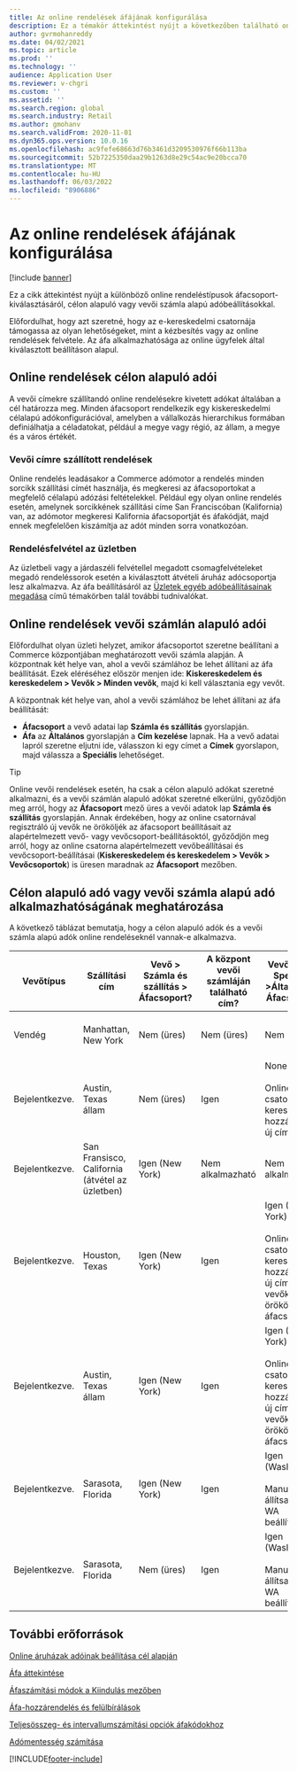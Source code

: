 ```yaml
---
title: Az online rendelések áfájának konfigurálása
description: Ez a témakör áttekintést nyújt a következőben található online rendeléstípusok áfacsoport-kiválasztásáról:Dynamics 365 Commerce
author: gvrmohanreddy
ms.date: 04/02/2021
ms.topic: article
ms.prod: ''
ms.technology: ''
audience: Application User
ms.reviewer: v-chgri
ms.custom: ''
ms.assetid: ''
ms.search.region: global
ms.search.industry: Retail
ms.author: gmohanv
ms.search.validFrom: 2020-11-01
ms.dyn365.ops.version: 10.0.16
ms.openlocfilehash: ac9fefe68663d76b3461d3209530976f66b113ba
ms.sourcegitcommit: 52b7225350daa29b1263d8e29c54ac9e20bcca70
ms.translationtype: MT
ms.contentlocale: hu-HU
ms.lasthandoff: 06/03/2022
ms.locfileid: "8906886"
---
```

# <a name="configure-sales-tax-for-online-orders"></a>Az online rendelések áfájának konfigurálása

[!include [banner](includes/banner.md)]

Ez a cikk áttekintést nyújt a különböző online rendeléstípusok áfacsoport-kiválasztásáról, célon alapuló vagy vevői számla alapú adóbeállításokkal. 

Előfordulhat, hogy azt szeretné, hogy az e-kereskedelmi csatornája támogassa az olyan lehetőségeket, mint a kézbesítés vagy az online rendelések felvétele. Az áfa alkalmazhatósága az online ügyfelek által kiválasztott beállításon alapul. 

## <a name="destination-based-taxes-for-online-orders"></a>Online rendelések célon alapuló adói

A vevői címekre szállítandó online rendelésekre kivetett adókat általában a cél határozza meg. Minden áfacsoport rendelkezik egy kiskereskedelmi célalapú adókonfigurációval, amelyben a vállalkozás hierarchikus formában definiálhatja a céladatokat, például a megye vagy régió, az állam, a megye és a város értékét.

### <a name="orders-delivered-to-customer-address"></a>Vevői címre szállított rendelések

Online rendelés leadásakor a Commerce adómotor a rendelés minden sorcikk szállítási címét használja, és megkeresi az áfacsoportokat a megfelelő célalapú adózási feltételekkel. Például egy olyan online rendelés esetén, amelynek sorcikkének szállítási címe San Franciscóban (Kalifornia) van, az adómotor megkeresi Kalifornia áfacsoportját és áfakódját, majd ennek megfelelően kiszámítja az adót minden sorra vonatkozóan.

### <a name="order-pick-up-in-store"></a>Rendelésfelvétel az üzletben

Az üzletbeli vagy a járdaszéli felvétellel megadott csomagfelvételeket megadó rendeléssorok esetén a kiválasztott átvételi áruház adócsoportja lesz alkalmazva. Az áfa beállításáról az [Üzletek egyéb adóbeállításainak megadása](/dynamicsax-2012/appuser-itpro/set-other-tax-options-for-stores) című témakörben talál további tudnivalókat.

## <a name="customer-account-based-taxes-for-online-orders"></a>Online rendelések vevői számlán alapuló adói

Előfordulhat olyan üzleti helyzet, amikor áfacsoportot szeretne beállítani a Commerce központjában meghatározott vevői számla alapján. A központnak két helye van, ahol a vevői számlához be lehet állítani az áfa beállítását. Ezek eléréséhez először menjen ide: **Kiskereskedelem és kereskedelem \> Vevők \> Minden vevők**, majd ki kell választania egy vevőt.

A központnak két helye van, ahol a vevői számlához be lehet állítani az áfa beállítását:

- **Áfacsoport** a vevő adatai lap **Számla és szállítás** gyorslapján. 
- **Áfa** az **Általános** gyorslapján a **Cím kezelése** lapnak. Ha a vevő adatai lapról szeretne eljutni ide, válasszon ki egy címet a **Címek** gyorslapon, majd válassza a **Speciális** lehetőséget.

> [!TIP]
> Online vevői rendelések esetén, ha csak a célon alapuló adókat szeretné alkalmazni, és a vevői számlán alapuló adókat szeretné elkerülni, győződjön meg arról, hogy az **Áfacsoport** mező üres a vevői adatok lap **Számla és szállítás** gyorslapján. Annak érdekében, hogy az online csatornával regisztráló új vevők ne örököljék az áfacsoport beállításait az alapértelmezett vevő- vagy vevőcsoport-beállításoktól, győződjön meg arról, hogy az online csatorna alapértelmezett vevőbeállításai és vevőcsoport-beállításai (**Kiskereskedelem és kereskedelem \> Vevők \> Vevőcsoportok**) is üresen maradnak az **Áfacsoport** mezőben.

## <a name="determine-destination-based-tax-or-customer-account-based-tax-applicability"></a>Célon alapuló adó vagy vevői számla alapú adó alkalmazhatóságának meghatározása 

A következő táblázat bemutatja, hogy a célon alapuló adók és a vevői számla alapú adók online rendeléseknél vannak-e alkalmazva. 

| Vevőtípus | Szállítási cím                   | Vevő > Számla és szállítás > Áfacsoport? | A központ vevői számláján található cím? | Vevői cím > Speciális >Általános > Áfacsoport?                                              | Áfacsoport alkalmazva      |
|---------------|------------------------------------|-----------------------------------------------------|-----------------------------------|--------------------------------------------------------------------------------------------------------|------------------------------|
| Vendég         | Manhattan, New York                      | Nem (üres)                                                | Nem (üres)                              | Nem (üres)                                                                                                   | New York (célon alapuló adók) |
| Bejelentkezve.     | Austin, Texas állam                          | Nem (üres)                                             | Igen                               | None<br/><br/>Online csatornán keresztül hozzáadott új cím.                                                            | Texas (célon alapuló adók) |
| Bejelentkezve.     | San Fransisco, California (átvétel az üzletben) | Igen (New York)                                            | Nem alkalmazható                              | Nem alkalmazható                                                                                                    | California (célon alapuló adók) |
| Bejelentkezve.     | Houston, Texas                         | Igen (New York)                                            | Igen                               | Igen (New York)<br/><br/>Online csatornán keresztül hozzáadott új cím és a vevőkódtól örökölt áfacsoport. | New York (vevői számla alapú adók)  |
| Bejelentkezve.     | Austin, Texas állam                          | Igen (New York)                                            | Igen                               | Igen (New York)<br/><br/>Online csatornán keresztül hozzáadott új cím és a vevőkódtól örökölt áfacsoport. | New York (vevői számla alapú adók)  |
| Bejelentkezve.     | Sarasota, Florida                       | Igen (New York)                                            | Igen                               | Igen (Washington)<br/><br/>Manuálisan állítsa át a WA beállításra.                                                                          | Washington (vevői számla alapú adók)  |
| Bejelentkezve.     | Sarasota, Florida                       | Nem (üres)                                                | Igen                               | Igen (Washington)<br/><br/>Manuálisan állítsa át a WA beállításra.                                                                          | Washington (vevői számla alapú adók)  |

## <a name="additional-resources"></a>További erőforrások

[Online áruházak adóinak beállítása cél alapján](/dynamicsax-2012/appuser-itpro/set-up-taxes-for-online-stores-based-on-destination)

[Áfa áttekintése](../finance/general-ledger/indirect-taxes-overview.md?toc=%2fdynamics365%2fcommerce%2ftoc.json) 

[Áfaszámítási módok a Kiindulás mezőben](../finance/general-ledger/sales-tax-calculation-methods-origin-field.md?toc=%2fdynamics365%2fcommerce%2ftoc.json) 

[Áfa-hozzárendelés és felülbírálások](../supply-chain/procurement/tasks/sales-tax-assignment-overrides.md?toc=%2fdynamics365%2fcommerce%2ftoc.json) 

[Teljesösszeg- és intervallumszámítási opciók áfakódokhoz](../finance/general-ledger/whole-amount-interval-options-sales-tax-codes.md?toc=%2fdynamics365%2fcommerce%2ftoc.json) 

[Adómentesség számítása](tax-exempt-price-inclusive.md) 



[!INCLUDE[footer-include](../includes/footer-banner.md)]
